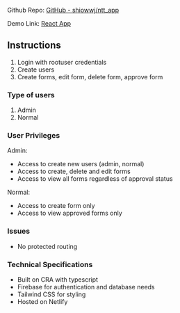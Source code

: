 Github Repo:  [GitHub - shiowwj/ntt_app](https://github.com/shiowwj/ntt_app)

Demo Link: [React App](https://ntt-dev.netlify.app/)

## Instructions
1. Login with rootuser credentials 
2. Create users 
3. Create forms, edit form, delete form, approve form

### Type of users
1. Admin 
2. Normal

### User Privileges 
Admin:
- Access to create new users (admin, normal)
- Access to create, delete and edit forms  
- Access to view all forms regardless of approval status

Normal:
- Access to create form only 
- Access to view approved forms only


### Issues 
- No protected routing 

### Technical Specifications 
- Built on CRA with typescript 
- Firebase for authentication and database needs
- Tailwind CSS for styling 
- Hosted on Netlify 
